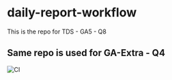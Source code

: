 # daily-report-workflow
This is the repo for TDS - GA5 - Q8

## Same repo is used for GA-Extra - Q4
![CI](https://github.com/24f3003354/daily-report-workflow/actions/workflows/daily-report.yml/badge.svg)
